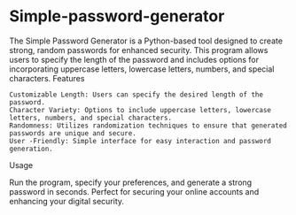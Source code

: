 # Simple-password-generator

The Simple Password Generator is a Python-based tool designed to create strong, random passwords for enhanced security. This program allows users to specify the length of the password and includes options for incorporating uppercase letters, lowercase letters, numbers, and special characters.
Features

    Customizable Length: Users can specify the desired length of the password.
    Character Variety: Options to include uppercase letters, lowercase letters, numbers, and special characters.
    Randomness: Utilizes randomization techniques to ensure that generated passwords are unique and secure.
    User -Friendly: Simple interface for easy interaction and password generation.

Usage

Run the program, specify your preferences, and generate a strong password in seconds. Perfect for securing your online accounts and enhancing your digital security.
